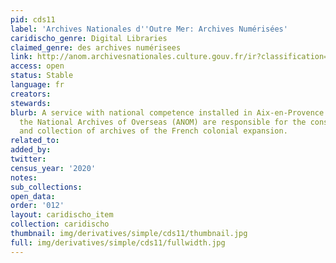 ```yaml
---
pid: cds11
label: 'Archives Nationales d''Outre Mer: Archives Numérisées'
caridischo_genre: Digital Libraries
claimed_genre: des archives numérisees
link: http://anom.archivesnationales.culture.gouv.fr/ir?classification=archives_numerisees
access: open
status: Stable
language: fr
creators:
stewards:
blurb: A service with national competence installed in Aix-en-Provence since 1966,
  the National Archives of Overseas (ANOM) are responsible for the conservation, communication
  and collection of archives of the French colonial expansion.
related_to:
added_by:
twitter:
census_year: '2020'
notes:
sub_collections:
open_data:
order: '012'
layout: caridischo_item
collection: caridischo
thumbnail: img/derivatives/simple/cds11/thumbnail.jpg
full: img/derivatives/simple/cds11/fullwidth.jpg
---
```

